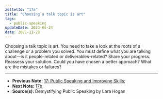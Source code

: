 ```yaml
---
zettelId: "17a"
title: "Choosing a talk topic is art"
tags:
  - public-speaking
updateDate: 2023-06-24
date: 2021-11-28
---
```


Choosing a talk topic is art. You need to take a look at the roots of a challenge or a problem you solved. You must define what you are talking about—is it people-related or deliverables-related? Share your progress. Reassess your solution. Could you have chosen a better approach? What are the mistakes or failures?

---

- **Previous Note:** [17: Public Speaking and Improving Skills](/notes/17/);
- **Next Note:** [17b](/notes/17b/);
- **Source(s):** Demystifying Public Speaking by Lara Hogan
